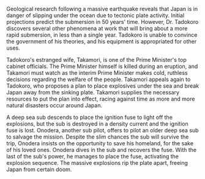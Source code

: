 <!-- The Sinking of Japan (2006) -->

Geological research following a massive earthquake reveals that Japan is in danger of slipping under the ocean due to tectonic plate activity. Initial projections predict the submersion in 50 years' time. However, Dr. Tadokoro discovers several other phenomena at work that will bring about a more rapid submersion, in less than a single year. Tadokoro is unable to convince the government of his theories, and his equipment is appropriated for other uses.

Tadokoro's estranged wife, Takamori, is one of the Prime Minister's top cabinet officials. The Prime Minister himself is killed during an eruption, and Takamori must watch as the interim Prime Minister makes cold, ruthless decisions regarding the welfare of the people. Takamori appeals again to Tadokoro, who proposes a plan to place explosives under the sea and break Japan away from the sinking plate. Takamori supplies the necessary resources to put the plan into effect, racing against time as more and more natural disasters occur around Japan.

A deep sea sub descends to place the ignition fuse to light off the explosions, but the sub is destroyed in a density current and the ignition fuse is lost. Onodera, another sub pilot, offers to pilot an older deep sea sub to salvage the mission. Despite the slim chances the sub will survive the trip, Onodera insists on the opportunity to save his homeland, for the sake of his loved ones. Onodera dives in the sub and recovers the fuse. With the last of the sub's power, he manages to place the fuse, activating the explosion sequence. The massive explosions rip the plate apart, freeing Japan from certain doom.